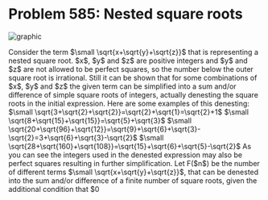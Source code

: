 # Problem 585: Nested square roots

![graphic](img585.gif)

Consider the term \$\\small \\sqrt{x+\\sqrt{y}+\\sqrt{z}}\$ that is
representing a nested square root. \$x\$, \$y\$ and \$z\$ are positive
integers and \$y\$ and \$z\$ are not allowed to be perfect squares, so
the number below the outer square root is irrational. Still it can be
shown that for some combinations of \$x\$, \$y\$ and \$z\$ the given
term can be simplified into a sum and/or difference of simple square
roots of integers, actually denesting the square roots in the initial
expression. Here are some examples of this denesting: \$\\small
\\sqrt{3+\\sqrt{2}+\\sqrt{2}}=\\sqrt{2}+\\sqrt{1}=\\sqrt{2}+1\$
\$\\small \\sqrt{8+\\sqrt{15}+\\sqrt{15}}=\\sqrt{5}+\\sqrt{3}\$
\$\\small
\\sqrt{20+\\sqrt{96}+\\sqrt{12}}=\\sqrt{9}+\\sqrt{6}+\\sqrt{3}-\\sqrt{2}=3+\\sqrt{6}+\\sqrt{3}-\\sqrt{2}\$
\$\\small
\\sqrt{28+\\sqrt{160}+\\sqrt{108}}=\\sqrt{15}+\\sqrt{6}+\\sqrt{5}-\\sqrt{2}\$
As you can see the integers used in the denested expression may also be
perfect squares resulting in further simplification. Let F(\$n\$) be the
number of different terms \$\\small \\sqrt{x+\\sqrt{y}+\\sqrt{z}}\$,
that can be denested into the sum and/or difference of a finite number
of square roots, given the additional condition that \$0